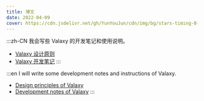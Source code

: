 ```yaml
---
title: 博文
date: 2022-04-09
cover: https://cdn.jsdelivr.net/gh/YunYouJun/cdn/img/bg/stars-timing-0-blur-30px.jpg
---
```


:::zh-CN
我会写些 Valaxy 的开发笔记和使用说明。

- [Valaxy 设计原则](/posts/design)
- [Valaxy 开发笔记](/posts/dev)
:::

:::en
I will write some development notes and instructions of Valaxy.

- [Design principles of Valaxy](/posts/design)
- [Development notes of Valaxy](/posts/dev)
:::
